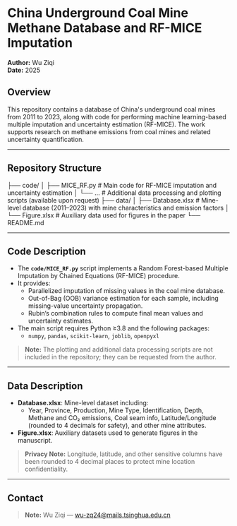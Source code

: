 # China Underground Coal Mine Methane Database and RF-MICE Imputation

**Author:** Wu Ziqi  
**Date:** 2025  

## Overview

This repository contains a database of China's underground coal mines from 2011 to 2023, along with code for performing machine learning-based multiple imputation and uncertainty estimation (RF-MICE). The work supports research on methane emissions from coal mines and related uncertainty quantification.

---

## Repository Structure

├── code/
│   ├── MICE_RF.py # Main code for RF-MICE imputation and uncertainty estimation
│   └── ... # Additional data processing and plotting scripts (available upon request)
├── data/
│   ├── Database.xlsx # Mine-level database (2011–2023) with mine characteristics and emission factors
│   └── Figure.xlsx # Auxiliary data used for figures in the paper
└── README.md

---

## Code Description

- The **`code/MICE_RF.py`** script implements a Random Forest-based Multiple Imputation by Chained Equations (RF-MICE) procedure.
- It provides:
  - Parallelized imputation of missing values in the coal mine database.
  - Out-of-Bag (OOB) variance estimation for each sample, including missing-value uncertainty propagation.
  - Rubin’s combination rules to compute final mean values and uncertainty estimates.
- The main script requires Python ≥3.8 and the following packages:
  - `numpy`, `pandas`, `scikit-learn`, `joblib`, `openpyxl`

> **Note:** The plotting and additional data processing scripts are not included in the repository; they can be requested from the author.

---

## Data Description

- **Database.xlsx**: Mine-level dataset including:
  - Year, Province, Production, Mine Type, Identification, Depth, Methane and CO₂ emissions, Coal seam info, Latitude/Longitude (rounded to 4 decimals for safety), and other mine attributes.
- **Figure.xlsx**: Auxiliary datasets used to generate figures in the manuscript.

> **Privacy Note:** Longitude, latitude, and other sensitive columns have been rounded to 4 decimal places to protect mine location confidentiality.

---

## Contact

> **Note:** Wu Ziqi — wu-zq24@mails.tsinghua.edu.cn